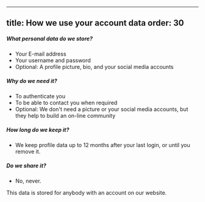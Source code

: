 ***

title: How we use your account data
order: 30
---------

##### What personal data do we store?

*   Your E-mail address
*   Your username and password
*   Optional: A profile picture, bio, and your social media accounts

##### Why do we need it?

*   To authenticate you
*   To be able to contact you when required
*   Optional: We don't need a picture or your social media accounts, but they help to build an on-line community

##### How long do we keep it?

*   We keep profile data up to 12 months after your last login, or until you remove it.

##### Do we share it?

*   No, never.

<Note>
This data is stored for anybody with an account on our website.
</Note>
